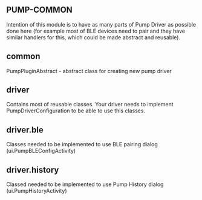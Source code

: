 PUMP-COMMON
------------

Intention of this module is to have as many parts of Pump Driver as possible done here (for
example most of BLE devices need to pair and they have similar handlers for this, which could be
made abstract and reusable).

common
-------

PumpPluginAbstract - abstract class for creating new pump driver


driver
------
Contains most of reusable classes. Your driver needs to implement PumpDriverConfiguration to be
able to use this classes.


driver.ble
----------
Classes needed to be implemented to use BLE pairing dialog (ui.PumpBLEConfigActivity)


driver.history
--------------
Classed needed to be implemented to use Pump History dialog (ui.PumpHistoryActivity)